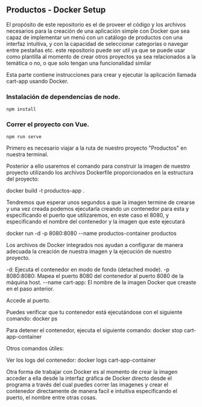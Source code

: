 ## Productos - Docker Setup 

El propósito de este repositorio es el de proveer el código y los archivos necesarios para la creación de una aplicación simple con Docker que sea capaz de implementar un menú con un catálogo de productos con una interfaz intuitiva, y con la capacidad de seleccionar categorías o navegar entre pestañas etc. este repositorio puede ser util ya que se puede usar como plantilla al momento de crear otros proyectos ya sea relacionados a la temática o no, o que solo tengan una funcionalidad similar


Esta parte contiene instrucciones para crear y ejecutar la aplicación llamada cart-app usando Docker.

### Instalación de dependencias de node.
```
npm install
```
### Correr el proyecto con Vue.

```
npm run serve
```


Primero es necesario viajar a la ruta de nuestro proyecto "Productos" en nuestra terminal. 

Posterior a ello usaremos el comando para construir la imagen de nuestro proyecto utilizando los archivos Dockerfile proporcionados en la estructura del proyecto: 

docker build -t productos-app .

Tendremos que esperar unos segundos a que la imagen termine de crearse y una vez creada podemos ejecutarla creando un contenedor para esta y especificando el puerto que utilizaremos, en este caso el 8080, y especificando el nombre del contenedor y la imagen que este ejecutará

docker run -d -p 8080:8080 --name productos-container productos

Los archivos de Docker integrados nos ayudan a configurar de manera adecuada la creación de nuestra imagen y la ejecución de nuestro proyecto.

-d: Ejecuta el contenedor en modo de fondo (detached mode).
-p 8080:8080: Mapea el puerto 8080 del contenedor al puerto 8080 de la máquina host.
--name 
cart-app: El nombre de la imagen Docker que creaste en el paso anterior.

Accede al puerto. 

Puedes verificar que tu contenedor está ejecutándose con el siguiente comando:
docker ps

Para detener el contenedor, ejecuta el siguiente comando:
docker stop cart-app-container

Otros comandos útiles:

Ver los logs del contenedor:
docker logs cart-app-container

Otra forma de trabajar con Docker es al momento de crear la imagen acceder a ella desde la interfaz gráfica de Docker directo desde el programa a través del cual puedes correr las imagenes y crear el contenedor directamente de manera facil e intuitiva especificando el puerto, el nombre entre otras cosas. 







